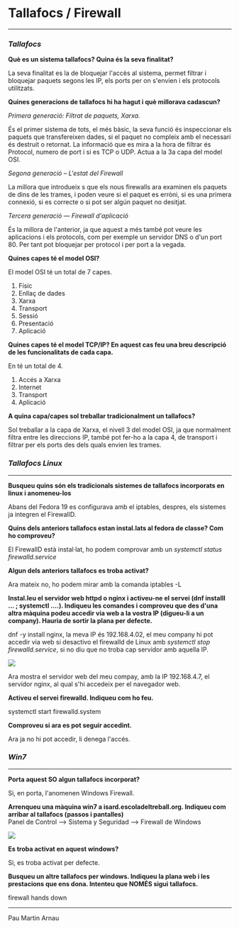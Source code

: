 
# Tallafocs / Firewall

* * *
 
### *Tallafocs*

**Què es un sistema tallafocs? Quina és la seva finalitat?**  
 
 La seva finalitat es la de bloquejar l'accès al sistema, permet filtrar i bloquejar paquets segons les IP, els ports per on s'envien i els protocols utilitzats.  
   
**Quines generacions de tallafocs hi ha hagut i què millorava cadascun?**  

 *Primera generació: Filtrat de paquets, Xarxa.*  
 
És el primer sistema de tots, el més bàsic, la seva funció és inspeccionar els paquets que transfereixen dades, si el paquet no  compleix amb el necessari és destruit o retornat. La informació que es mira a la hora de filtrar és Protocol, numero de port i si es TCP o UDP. Actua a la 3a capa del model OSI. 

*Segona generació – L'estat del Firewall*  

La millora que introdueix s que els nous firewalls ara examinen els paquets de dins de les trames, i poden veure si el paquet es erròni, si es una primera connexió, si es correcte o si pot ser algún paquet no desitjat.  

*Tercera generació — Firewall d'aplicació*  

És la millora de l'anterior, ja que aquest a més també pot veure les aplicacions i els protocols, com per exemple un servidor DNS o d'un port 80. Per tant pot bloquejar per protocol i per port a la vegada.  
  
**Quines capes té el model OSI?**  
  
  El model OSI té un total de 7 capes. 
  
  1. Físic   
  2. Enllaç de dades  
  3. Xarxa  
  4. Transport  
  5. Sessió  
  6. Presentació  
  7. Aplicació
  
**Quines capes té el model TCP/IP? En aquest cas feu una breu descripció de les funcionalitats de cada capa.**  
  
  En té un total de 4.   
  1. Accés a Xarxa   
  2. Internet  
  3. Transport  
  4. Aplicació  
  
 **A quina capa/capes sol treballar tradicionalment un tallafocs?**   
  
  Sol treballar a la capa de Xarxa, el nivell 3 del model OSI, ja que normalment filtra entre les direccions IP, també pot fer-ho a la capa 4, de transport i filtrar per els ports des dels quals envien les trames.  
 
### *Tallafocs Linux*  
  
* * *  
  
**Busqueu quins són els tradicionals sistemes de tallafocs incorporats en linux i anomeneu-los**  
  
 Abans del Fedora 19 es configurava amb el iptables, despres, els sistemes ja integren el FirewallD.
 
 **Quins dels anteriors tallafocs estan instal.lats al fedora de classe? Com ho comproveu?**    
 
 El FirewallD està instal·lat, ho podem comprovar amb un *systemctl status firewalld.service*  
 
 **Algun dels anteriors tallafocs es troba activat?**  
  
  Ara mateix no, ho podem mirar amb la comanda iptables -L  
  
 **Instal.leu el servidor web httpd o nginx i activeu-ne el servei (dnf installl ...  ; systemctl ....). Indiqueu les comandes i comproveu que des d'una altra màquina podeu accedir via web a la vostra IP (digueu-li a un company). Hauria de sortir la plana per defecte.**  
 
 dnf -y install nginx, la meva IP és 192.168.4.02, el meu company hi pot accedir via web si desactivo el firewalld de Linux amb *systemctl stop firewalld.service*, si no diu que no troba cap servidor amb aquella IP.   
 
![](https://github.com/pmartinarnau/m01-2016-2017/blob/master/M01/fotos-lvm/nginx.png)  
  
  Ara mostra el servidor web del meu compay, amb la IP 192.168.4.7, el servidor nginx, al qual s'hi accedeix per el navegador web.  

 
 **Activeu el servei firewalld. Indiqueu com ho feu.**  
  
  systemctl start firewalld.system  
  
 **Comproveu si ara es pot seguir accedint.**  
 
 Ara ja no hi pot accedir, li denega l'accés.  
 
### *Win7*

* * *
 
 **Porta aquest SO algun tallafocs incorporat?**   
 
 Si, en porta, l'anomenen Windows Firewall.  
 
 **Arrenqueu una màquina win7 a isard.escoladeltreball.org. Indiqueu com arribar al tallafocs (passos i pantalles)**  
  Panel de Control --> Sistema y Seguridad --> Firewall de Windows  
  
![](https://github.com/pmartinarnau/m01-2016-2017/blob/master/M01/fotos-lvm/firewall.png)

  
**Es troba activat en aquest windows?**  

 Si, es troba activat per defecte.  
 
 **Busqueu un altre tallafocs per windows. Indiqueu la plana web i les prestacions que ens dona. Intenteu que NOMÉS sigui tallafocs.**  
  
  firewall hands down 
  
  * * *
    
 Pau Martin Arnau
 
